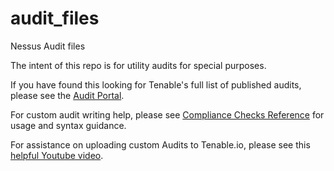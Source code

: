 # audit_files
Nessus Audit files

The intent of this repo is for utility audits for special purposes.

If you have found this looking for Tenable's full list of published audits, please see the [Audit Portal](https://www.tenable.com/audits).

For custom audit writing help, please see [Compliance Checks Reference](https://docs.tenable.com/nessus/compliancechecksreference/Content/ComplianceCheckTypes.htm) for usage and syntax guidance.

For assistance on uploading custom Audits to Tenable.io, please see this [helpful Youtube video](https://www.youtube.com/watch?v=c-HZ5n485fw).
